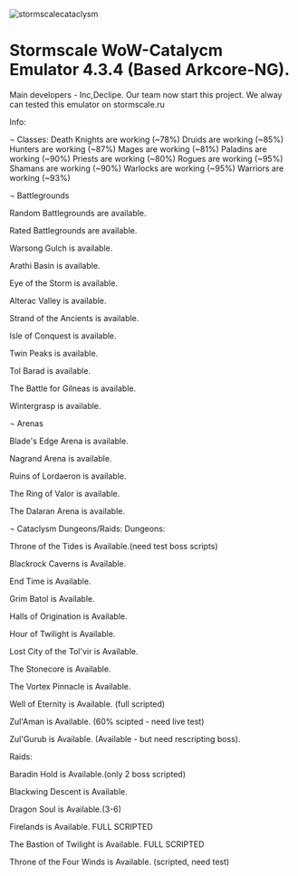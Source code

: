![stormscalecataclysm](http://www.allmmorpg.ru/wp-content/uploads/2013/08/cata.jpg)
# Stormscale WoW-Catalycm Emulator 4.3.4 (Based Arkcore-NG).
Main developers - Inc,Declipe.
Our team now start this project. We alway can tested this emulator on stormscale.ru

Info:

¬ Classes:
Death Knights are working (~78%)
Druids are working (~85%)
Hunters are working (~87%)
Mages are working (~81%)
Paladins are working (~90%)
Priests are working (~80%)
Rogues are working (~95%)
Shamans are working (~90%)
Warlocks are working (~95%)
Warriors are working (~93%)

¬ Battlegrounds

Random Battlegrounds are available.

Rated Battlegrounds are available.

Warsong Gulch is available.

Arathi Basin is available.

Eye of the Storm is available.

Alterac Valley is available.

Strand of the Ancients is available.

Isle of Conquest is available.

Twin Peaks is available.

Tol Barad is available.

The Battle for Gilneas is available.

Wintergrasp is available.

¬ Arenas

Blade's Edge Arena is available.

Nagrand Arena is available.

Ruins of Lordaeron is available.

The Ring of Valor is available.

The Dalaran Arena is available.

¬ Cataclysm Dungeons/Raids:
Dungeons:

Throne of the Tides is Available.(need test boss scripts)

Blackrock Caverns is Available.

End Time is Available. 

Grim Batol is Available.

Halls of Origination is Available.

Hour of Twilight is Available. 

Lost City of the Tol'vir is Available.

The Stonecore is Available.

The Vortex Pinnacle is Available.

Well of Eternity is Available. (full scripted)

Zul'Aman is Available. (60% scipted - need live test)

Zul'Gurub is Available. (Available - but need rescripting boss).

Raids:

Baradin Hold is Available.(only 2 boss scripted)

Blackwing Descent is Available.

Dragon Soul is Available.(3-6)

Firelands is Available. FULL SCRIPTED

The Bastion of Twilight is Available. FULL SCRIPTED

Throne of the Four Winds is Available. (scripted, need test)





